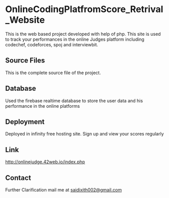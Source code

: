 # OnlineCodingPlatfromScore_Retrival_Website

This is the web based project developed with help of php. This site is used to track your performances in the online Judges platform including codechef, codeforces, spoj and interviewbit.

## Source Files
  This is the complete source file of the project.
 
## Database 
  Used the firebase realtime database to store the user data and his performance in the online platforms
  
## Deployment 
  Deployed in infinity free hosting site. Sign up and view your scores regularly
  
## Link
  http://onlinejudge.42web.io/index.php
 
## Contact
  Further Clarification mail me at saidixith002@gmail.com
